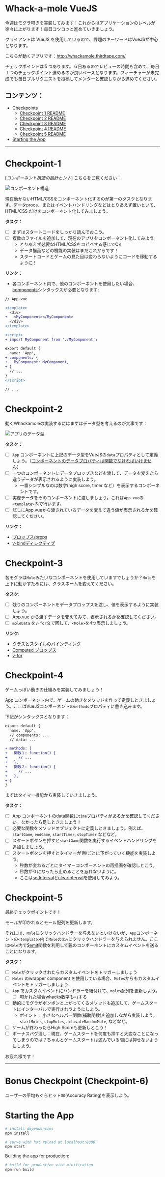 # Whack-a-mole VueJS

今週はモグラ叩きを実装してみます！これからはアプリケーションのレベルが徐々に上がります！毎日コツコツと進めていきましょう。

クライアントは VueJS を使用しているので、課題のキーワードはVueJSが中心となります。

こちらが動くアプリです：http://whackamole.thirdtape.com/

チェックポイントは５つあります。６日あるのでレビューの時間も含めて、毎日１つのチェックポイント進めるのが良いペースとなります。フィーチャーが未完成でも毎日プルリクエストを投稿してメンターと確認しながら進めてください。

## コンテンツ：

* Checkpoints
  * [Checkpoint 1 README](#checkpoint-1)
  * [Checkpoint 2 README](#checkpoint-2)
  * [Checkpoint 3 README](#checkpoint-3)
  * [Checkpoint 4 README](#checkpoint-4)
  * [Checkpoint 5 README](#checkpoint-5)
* [Starting the App](#starting-the-app)

***

# Checkpoint-1

[_コンポーネント構造の設計ヒント_] こちらをご覧ください：

![コンポーネント構造](https://i.imgur.com/7VyUal6.png)

現在動かないHTML/CSSをコンポーネント化するのが第一のタスクとなります。データproos、またはイベントハンドリングなどはとりあえず置いといて、HTML/CSS だけをコンポーネント化してみましょう。

**タスク：**

* [ ] まずはスタートコードをしっかり読んでおこう。
* [ ] 複数のファイルを追加して、現在のアプリをコンポーネント化してみよう。
  * とりあえず必要なHTML/CSSをコピペする感じでOK
  * データ描画などの機能の実装はまだこれからです！
  * スタートコードとゲームの見た目は変わらないようにコードを移動するように！

**リンク：**

- 各コンポーネント内で、他のコンポーネントを使用したい場合、[components](https://jp.vuejs.org/v2/api/#components)シンタックスが必要となります:

```diff
// App.vue

<template>
  <div>
+   <MyComponent></MyComponent>
  </div>
</template>

<script>
+ import MyComponent from './MyComponent';

export default {
  name: 'App',
+ components: {
+   MyComponent: MyComponent,
+ }
  // ...
}
</script>

// ...
```

# Checkpoint-2

動くWhackamoleの実装するにはまずはデータ型を考えるのが大事です：

![アプリのデータ型](https://i.imgur.com/ZisHh7q.png)

**タスク：**

* [ ] `App` コンポーネントに上記のデータ型をVueJSの`data`プロパティとして定義しよう。（[コンポーネントのデータプロパティは関数でなければいけません](https://jp.vuejs.org/v2/guide/components.html#data-%E3%81%AF%E9%96%A2%E6%95%B0%E3%81%A7%E3%81%AA%E3%81%91%E3%82%8C%E3%81%B0%E3%81%AA%E3%82%8A%E3%81%BE%E3%81%9B%E3%82%93)）
* [ ] 一つのコンポーネントにデータプロップスなどを渡して、データを変えたら違うデータが表示されるように実装しよう。
  * 一番シンプルなのは数字(high score, timer など）を表示するコンポーネントです。
* [ ] 実際データをそのコンポーネントに渡しましょう。これは`App.vue`の`<template>`内で行います。
* [ ] 試しにApp.vueから渡されているデータを変えて違う値が表示されるかを確認してください。

**リンク：**

- [プロップス/props](https://jp.vuejs.org/v2/api/#props)
- [v-bindディレクティブ](https://jp.vuejs.org/v2/api/#v-bind)

# Checkpoint-3

各モグラは`Mole`みたいなコンポーネントを使用していますでしょうか？`Mole`を上下に動かすためには、クラスネームを変えてください。

**タスク:**

* [ ] 残りのコンポーネントをデータプロップスを渡し、値を表示するように実装しよう。
* [ ] App.vue から渡すデータを変えてみて、表示されるかを確認してください。
* [ ] `moleData` を`v-for`文で回して、`<Mole>`を4つ表示しましょう。

**リンク:**

- [クラスとスタイルのバインディング](https://jp.vuejs.org/v2/guide/class-and-style.html)
- [Computed プロップス](https://jp.vuejs.org/v2/api/#computed)
- [v-for](https://jp.vuejs.org/v2/api/#v-for)

# Checkpoint-4

ゲームっぽい動きの仕組みを実装してみましょう！

App コンポーネント内で、ゲームの動きをメソッドを作って定義しときましょう。ここはVueJSコンポーネントの`methods`プロパティに書き込みます。

下記がシンタックスとなります： 
```diff
export default {
  name: 'App',
  // components: ...
  // data: ...

+ methods: {
+   関数１: function() {
+     // ...
+   },
+   関数２: function() {
+     // ...
+   },
+ }
}
```

まずはタイマー機能から実装していきましょう。

**タスク：**

* [ ] App コンポーネントのdata関数に`time`プロパティがあるかを確認してください。なかったら足しときましょう！
* [ ] 必要な関数をメソッドオブジェクトに定義しときましょう。例えば、`startGame`, `endGame`, `startTimer`, `stopTimer` などなど。
* [ ] スタートボタンを押すと`startGame`関数を実行するイベントハンドリングを追加しましょう。
* [ ] スタートボタンを押すとタイマーが1秒ごとに下がっていく機能を実装しよう。
  * 秒数が変わるごとにタイマーコンポーネントの再描画を確認しとこう。
  * 秒数が０になったら止めることを忘れないように。
  * ここは[setInterval](https://developer.mozilla.org/ja/docs/Web/API/Window/setInterval)と[clearInterval](https://developer.mozilla.org/ja/docs/Web/API/WindowTimers/clearInterval)を使用してみよう。

# Checkpoint-5

最終チェックポイントです！

モールが叩かれるとモール配列を更新します。

それには、`Mole`にクリックハンドラーを与えないといけないが、`App`コンポーネントの`<template>`内で`Mole`の`div`にクリックハンドラーを与えられません。ここは`Mole`内で[$emit](https://jp.vuejs.org/v2/api/#vm-emit)関数を利用して親のコンポーネントにカスタムイベントを送ることになります。

**タスク：**

* [ ] `Mole`がクリックされたらカスタムイベントをトリガーしましょう
* [ ] `Moles` のwrapper component を使用している場合、`Moles`からもカスタムイベントをトリガーしましょう
* [ ] `App` でカスタムイベントにハンドラーを紐付けて、`moles`配列を更新しよう。
  * [ ] 叩かれた場合whacks数字も`+1`する
* [ ] 動的にモグラがポンポンと上がってくるメソッドも追加して、ゲームスタートにインターバルで実行されうようにしよう。
  * ポイント： 小さなヘルパー関数(補助関数)を追加しながら実装しよう。`startMoles`, `stopMoles`, `activateRandomMole`, などなど。
* [ ] ゲームが終わったらHigh Scoreも更新しとこう！
* [ ] ボーナスバグ潰し：現在、ゲームスタートを何度も押すと大変なことになってしまうのでは？ちゃんとゲームスタートは遊んでいる間には押せないようにしよう。

お疲れ様です！

***

# Bonus Checkpoint (Checkpoint-6)

ユーザーの平均もぐらヒット率(Accuracy Rating)を表示しよう。

# Starting the App

```bash
# install dependencies
npm install

# serve with hot reload at localhost:8080
npm start
```

Building the app for production:

```bash
# build for production with minification
npm run build
```

